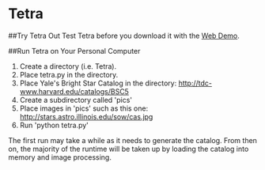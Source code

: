 # Tetra

##Try Tetra Out
Test Tetra before you download it with the [Web Demo](https://s3.amazonaws.com/startracking/index.html).

##Run Tetra on Your Personal Computer

1. Create a directory (i.e. Tetra).
2. Place tetra.py in the directory.
3. Place Yale's Bright Star Catalog in the directory: http://tdc-www.harvard.edu/catalogs/BSC5
4. Create a subdirectory called 'pics'
5. Place images in 'pics' such as this one: http://stars.astro.illinois.edu/sow/cas.jpg
6. Run 'python tetra.py'

The first run may take a while as it needs to generate the catalog.  From then on, the majority of the runtime will be taken up by loading the catalog into memory and image processing.

